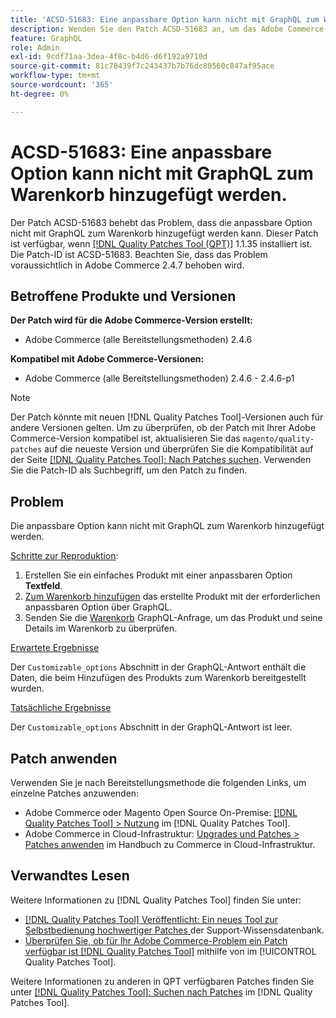 ```yaml
---
title: 'ACSD-51683: Eine anpassbare Option kann nicht mit GraphQL zum Warenkorb hinzugefügt werden.'
description: Wenden Sie den Patch ACSD-51683 an, um das Adobe Commerce-Problem zu beheben, bei dem die anpassbare Option nicht mit GraphQL zum Warenkorb hinzugefügt werden kann.
feature: GraphQL
role: Admin
exl-id: 9cdf71aa-3dea-4f8c-b4d6-d6f192a9710d
source-git-commit: 81c78439f7c243437b7b76dc80560c847af95ace
workflow-type: tm+mt
source-wordcount: '365'
ht-degree: 0%

---
```


# ACSD-51683: Eine anpassbare Option kann nicht mit GraphQL zum Warenkorb hinzugefügt werden.

Der Patch ACSD-51683 behebt das Problem, dass die anpassbare Option nicht mit GraphQL zum Warenkorb hinzugefügt werden kann. Dieser Patch ist verfügbar, wenn [[!DNL Quality Patches Tool (QPT)]](https://experienceleague.adobe.com/de/docs/commerce-knowledge-base/kb/announcements/commerce-announcements/magento-quality-patches-released-new-tool-to-self-serve-quality-patches) 1.1.35 installiert ist. Die Patch-ID ist ACSD-51683. Beachten Sie, dass das Problem voraussichtlich in Adobe Commerce 2.4.7 behoben wird.

## Betroffene Produkte und Versionen

**Der Patch wird für die Adobe Commerce-Version erstellt:**

* Adobe Commerce (alle Bereitstellungsmethoden) 2.4.6

**Kompatibel mit Adobe Commerce-Versionen:**

* Adobe Commerce (alle Bereitstellungsmethoden) 2.4.6 - 2.4.6-p1

>[!NOTE]
>
>Der Patch könnte mit neuen [!DNL Quality Patches Tool]-Versionen auch für andere Versionen gelten. Um zu überprüfen, ob der Patch mit Ihrer Adobe Commerce-Version kompatibel ist, aktualisieren Sie das `magento/quality-patches` auf die neueste Version und überprüfen Sie die Kompatibilität auf der Seite [[!DNL Quality Patches Tool]: Nach Patches suchen](https://experienceleague.adobe.com/tools/commerce-quality-patches/index.html?lang=de). Verwenden Sie die Patch-ID als Suchbegriff, um den Patch zu finden.

## Problem

Die anpassbare Option kann nicht mit GraphQL zum Warenkorb hinzugefügt werden.

<u>Schritte zur Reproduktion</u>:

1. Erstellen Sie ein einfaches Produkt mit einer anpassbaren Option **Textfeld**.
1. [Zum Warenkorb hinzufügen](https://developer.adobe.com/commerce/webapi/graphql/tutorials/checkout/add-product-to-cart/) das erstellte Produkt mit der erforderlichen anpassbaren Option über GraphQL.
1. Senden Sie die [Warenkorb](https://developer.adobe.com/commerce/webapi/graphql/schema/cart/queries/cart/) GraphQL-Anfrage, um das Produkt und seine Details im Warenkorb zu überprüfen.

<u>Erwartete Ergebnisse</u>

Der `Customizable_options` Abschnitt in der GraphQL-Antwort enthält die Daten, die beim Hinzufügen des Produkts zum Warenkorb bereitgestellt wurden.

<u>Tatsächliche Ergebnisse</u>

Der `Customizable_options` Abschnitt in der GraphQL-Antwort ist leer.

## Patch anwenden

Verwenden Sie je nach Bereitstellungsmethode die folgenden Links, um einzelne Patches anzuwenden:

* Adobe Commerce oder Magento Open Source On-Premise: [[!DNL Quality Patches Tool] > Nutzung](/help/tools/quality-patches-tool/usage.md) im [!DNL Quality Patches Tool].
* Adobe Commerce in Cloud-Infrastruktur: [Upgrades und Patches > Patches anwenden](https://experienceleague.adobe.com/docs/commerce-cloud-service/user-guide/develop/upgrade/apply-patches.html?lang=de) im Handbuch zu Commerce in Cloud-Infrastruktur.

## Verwandtes Lesen

Weitere Informationen zu [!DNL Quality Patches Tool] finden Sie unter:

* [[!DNL Quality Patches Tool] Veröffentlicht: Ein neues Tool zur Selbstbedienung hochwertiger Patches ](https://experienceleague.adobe.com/de/docs/commerce-knowledge-base/kb/announcements/commerce-announcements/magento-quality-patches-released-new-tool-to-self-serve-quality-patches) der Support-Wissensdatenbank.
* [Überprüfen Sie, ob für Ihr Adobe Commerce-Problem ein Patch verfügbar ist [!DNL Quality Patches Tool]](/help/tools/quality-patches-tool/patches-available-in-qpt/check-patch-for-magento-issue-with-magento-quality-patches.md) mithilfe von im [!UICONTROL Quality Patches Tool].


Weitere Informationen zu anderen in QPT verfügbaren Patches finden Sie unter [[!DNL Quality Patches Tool]: Suchen nach Patches](https://experienceleague.adobe.com/tools/commerce-quality-patches/index.html?lang=de) im [!DNL Quality Patches Tool].

